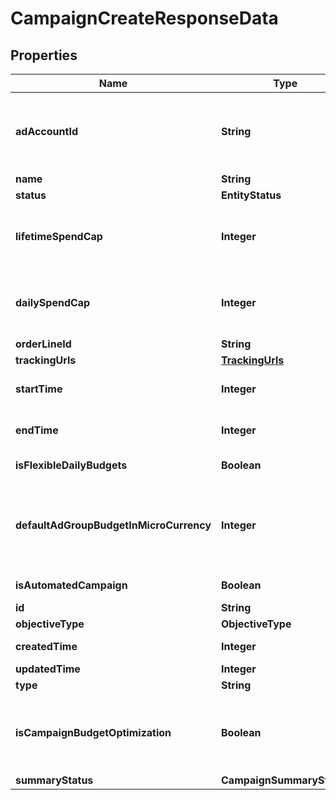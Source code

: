 

# CampaignCreateResponseData


## Properties

| Name | Type | Description | Notes |
|------------ | ------------- | ------------- | -------------|
|**adAccountId** | **String** | Campaign&#39;s Advertiser ID. If you want to create a campaign in a Business Account shared account you need to specify the Business Access advertiser ID in both the query path param as well as the request body schema. |  [optional] |
|**name** | **String** | Campaign name. |  [optional] |
|**status** | **EntityStatus** |  |  [optional] |
|**lifetimeSpendCap** | **Integer** | Campaign total spending cap. Required for Campaign Budget Optimization (CBO) campaigns. This and \&quot;daily_spend_cap\&quot; cannot be set at the same time. |  [optional] |
|**dailySpendCap** | **Integer** | Campaign daily spending cap. Required for Campaign Budget Optimization (CBO) campaigns. This and \&quot;lifetime_spend_cap\&quot; cannot be set at the same time. |  [optional] |
|**orderLineId** | **String** | Order line ID that appears on the invoice. |  [optional] |
|**trackingUrls** | [**TrackingUrls**](TrackingUrls.md) |  |  [optional] |
|**startTime** | **Integer** | Campaign start time. Unix timestamp in seconds. Only used for Campaign Budget Optimization (CBO) campaigns. |  [optional] |
|**endTime** | **Integer** | Campaign end time. Unix timestamp in seconds. Only used for Campaign Budget Optimization (CBO) campaigns. |  [optional] |
|**isFlexibleDailyBudgets** | **Boolean** | Determine if a campaign has flexible daily budgets setup. |  [optional] |
|**defaultAdGroupBudgetInMicroCurrency** | **Integer** | When transitioning from campaign budget optimization to non-campaign budget optimization, the default_ad_group_budget_in_micro_currency will propagate to each child ad groups daily budget. Unit is micro currency of the associated advertiser account. |  [optional] |
|**isAutomatedCampaign** | **Boolean** | Specifies whether the campaign was created in the automated campaign flow |  [optional] |
|**id** | **String** | Campaign ID. |  [optional] |
|**objectiveType** | **ObjectiveType** |  |  [optional] |
|**createdTime** | **Integer** | Campaign creation time. Unix timestamp in seconds. |  [optional] |
|**updatedTime** | **Integer** | UTC timestamp. Last update time. |  [optional] |
|**type** | **String** | Always \&quot;campaign\&quot;. |  [optional] |
|**isCampaignBudgetOptimization** | **Boolean** | Determines if a campaign automatically generate ad-group level budgets given a campaign budget to maximize campaign outcome. When transitioning from non-cbo to cbo, all previous child ad group budget will be cleared. |  [optional] |
|**summaryStatus** | **CampaignSummaryStatus** |  |  [optional] |



